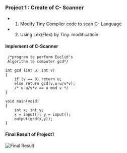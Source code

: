### Project 1 : Create of C- Scanner

- 1) Modify Tiny Compiler code to scan C- Language
- 2) Using Lex(Flex) by Tiny. modificatioin

#### Implement of C-Scanner

     /*program to perform Euclid's
	 Algorithm to computer gcd*/
	 
	int gcd (int u, int v)
	{
		if (v == 0) return u;
		else return gcd(v,u-u/v*v);
		/* u-u/v*v == u mod v */
	}

	void main(void)
	{
    	int x; int y;
    	x = input(); y = input();
    	output(gcd(x,y));
	}

#### Final Result of Project1
![Final Result](https://github.com/khndhkx123/Compiler-Structure/cp1/cp1.PNG)
